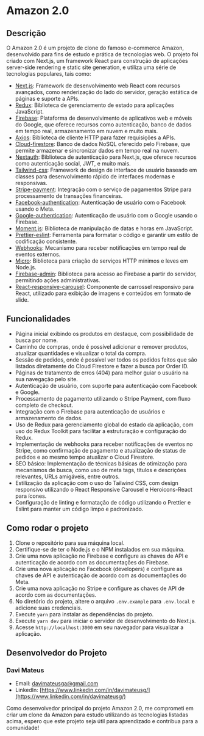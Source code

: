 # Amazon 2.0

## Descrição
O Amazon 2.0 é um projeto de clone do famoso e-commerce Amazon, desenvolvido para fins de estudo e prática de tecnologias web. O projeto foi criado com Next.js, um framework React para construção de aplicações server-side rendering e static site generation, e utiliza uma série de tecnologias populares, tais como:

- [Next.js](https://nextjs.org/docs): Framework de desenvolvimento web React com recursos avançados, como renderização do lado do servidor, geração estática de páginas e suporte a APIs.
- [Redux](https://redux.js.org/): Biblioteca de gerenciamento de estado para aplicações JavaScript.
- [Firebase](https://firebase.google.com/docs): Plataforma de desenvolvimento de aplicativos web e móveis do Google, que oferece recursos como autenticação, banco de dados em tempo real, armazenamento em nuvem e muito mais.
- [Axios](https://axios-http.com/docs/req_config): Biblioteca de cliente HTTP para fazer requisições a APIs.
- [Cloud-firestore](https://firebase.google.com/docs/firestore): Banco de dados NoSQL oferecido pelo Firebase, que permite armazenar e sincronizar dados em tempo real na nuvem.
- [Nextauth](https://next-auth.js.org/): Biblioteca de autenticação para Next.js, que oferece recursos como autenticação social, JWT, e muito mais.
- [Tailwind-css](https://tailwindcss.com/docs): Framework de design de interface de usuário baseado em classes para desenvolvimento rápido de interfaces modernas e responsivas.
- [Stripe-payment](https://stripe.com/docs): Integração com o serviço de pagamentos Stripe para processamento de transações financeiras.
- [Facebook-authentication](https://firebase.google.com/docs/auth/web/facebook-login): Autenticação de usuário com o Facebook usando o Meta.
- [Google-authentication](https://firebase.google.com/docs/auth/web/google-signin): Autenticação de usuário com o Google usando o Firebase.
- [Moment.js](https://momentjs.com/docs/): Biblioteca de manipulação de datas e horas em JavaScript.
- [Prettier-eslint](https://prettier.io/docs/en/index.html): Ferramenta para formatar o código e garantir um estilo de codificação consistente.
- [Webhooks](https://stripe.com/docs/webhooks): Mecanismo para receber notificações em tempo real de eventos externos.
- [Micro](https://github.com/zeit/micro): Biblioteca para criação de serviços HTTP mínimos e leves em Node.js.
- [Firebase-admin](https://firebase.google.com/docs/admin/setup): Biblioteca para acesso ao Firebase a partir do servidor, permitindo ações administrativas.
- [React-responsive-carousel](https://www.npmjs.com/package/react-responsive-carousel): Componente de carrossel responsivo para React, utilizado para exibição de imagens e conteúdos em formato de slide.


## Funcionalidades
- Página inicial exibindo os produtos em destaque, com possibilidade de busca por nome.
- Carrinho de compras, onde é possível adicionar e remover produtos, atualizar quantidades e visualizar o total da compra.
- Sessão de pedidos, onde é possível ver todos os pedidos feitos que são listados diretamente do Cloud Firestore e fazer a busca por Order ID.
- Páginas de tratamento de erros (404) para melhor guiar o usuário na sua navegação pelo site.
- Autenticação de usuário, com suporte para autenticação com Facebook e Google.
- Processamento de pagamento utilizando o Stripe Payment, com fluxo completo de checkout.
- Integração com o Firebase para autenticação de usuários e armazenamento de dados.
- Uso de Redux para gerenciamento global do estado da aplicação, com uso do Redux Toolkit para facilitar a estruturação e configuração do Redux.
- Implementação de webhooks para receber notificações de eventos no Stripe, como confirmação de pagamento e atualização de status de pedidos e ao mesmo tempo atualizar o Cloud Firestore.
- SEO básico: Implementação de técnicas básicas de otimização para mecanismos de busca, como uso de meta tags, títulos e descrições relevantes, URLs amigáveis, entre outros.
- Estilização da aplicação com o uso do Tailwind CSS, com design responsivo utilizando o React Responsive Carousel e Heroicons-React para ícones.
- Configuração de linting e formatação de código utilizando o Prettier e Eslint para manter um código limpo e padronizado.

## Como rodar o projeto
1. Clone o repositório para sua máquina local.
2. Certifique-se de ter o Node.js e o NPM instalados em sua máquina.
3. Crie uma nova aplicação no Firebase e configure as chaves de API e autenticação de acordo com as documentações do Firebase.
4. Crie uma nova aplicação no Facebook (developers) e configure as chaves de API e autenticação de acordo com as documentações do Meta.
5. Crie uma nova aplicação no Stripe e configure as chaves de API de acordo com as documentações.
6. No diretório do projeto, altere o arquivo `.env.example` para `.env.local` e adicione suas credenciais.
7. Execute `yarn` para instalar as dependências do projeto.
8. Execute `yarn dev` para iniciar o servidor de desenvolvimento do Next.js.
9. Acesse `http://localhost:3000` em seu navegador para visualizar a aplicação.

## Desenvolvedor do Projeto

### Davi Mateus

- Email: [davimateusga@gmail.com](mailto:davimateusga@gmail.com)
- LinkedIn: [https://www.linkedin.com/in/davimateusg/](https://www.linkedin.com/in/davimateusg/)

Como desenvolvedor principal do projeto Amazon 2.0, me comprometi em criar um clone da Amazon para estudo utilizando as tecnologias listadas acima, espero que este projeto seja útil para aprendizado e contribua para a comunidade!

